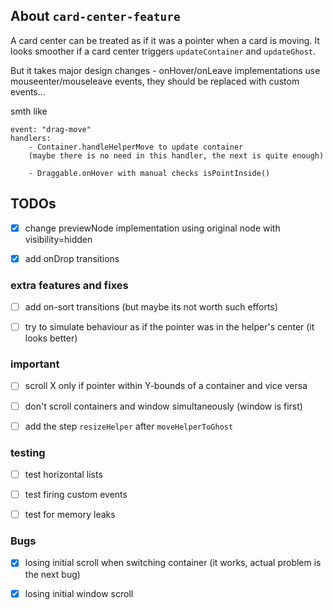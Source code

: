
## About `card-center-feature`
A card center can be treated as if it was a pointer when a card is moving. It looks smoother if a card center triggers `updateContainer` and `updateGhost`.

But it takes major design changes - onHover/onLeave implementations use mouseenter/mouseleave events,
they should be replaced with custom events...

smth like

```
event: "drag-move"
handlers:
    - Container.handleHelperMove to update container
    (maybe there is no need in this handler, the next is quite enough)

    - Draggable.onHover with manual checks isPointInside()
```



## TODOs

- [x] change previewNode implementation using original node with visibility=hidden
- [x] add onDrop transitions


### extra features and fixes

- [ ] add on-sort transitions (but maybe its not worth such efforts)
- [ ] try to simulate behaviour as if the pointer was in the helper's center (it looks better)


### important

- [ ] scroll X only if pointer within Y-bounds of a container and vice versa
- [ ] don't scroll containers and window simultaneously (window is first)
- [ ] add the step `resizeHelper` after `moveHelperToGhost`


### testing

- [ ] test horizontal lists
- [ ] test firing custom events
- [ ] test for memory leaks


### Bugs

- [x] losing initial scroll when switching container (it works, actual problem is the next bug)
- [x] losing initial window scroll

